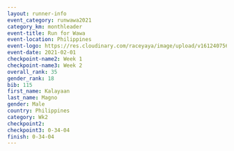 ```yaml
--- 
layout: runner-info 
event_category: runwawa2021 
category_km: monthleader 
event-title: Run for Wawa 
event-location: Philippines 
event-logo: https://res.cloudinary.com/raceyaya/image/upload/v1612407562/logo/2021/i-ran-wawa-logo_syijlo.jpg 
event-date: 2021-02-01 
checkpoint-name2: Week 1 
checkpoint-name3: Week 2 
overall_rank: 35
gender_rank: 18
bib: 115
first_name: Kalayaan
last_name: Magno
gender: Male
country: Philippines
category: Wk2
checkpoint2: 
checkpoint3: 0-34-04
finish: 0-34-04
--- 
```

